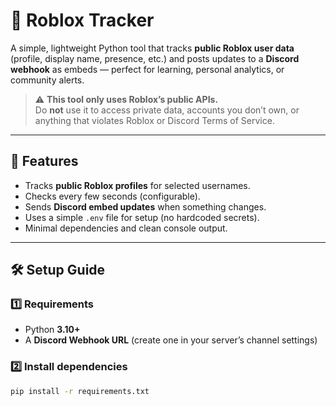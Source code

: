 # 🎯 Roblox Tracker

A simple, lightweight Python tool that tracks **public Roblox user data** (profile, display name, presence, etc.) and posts updates to a **Discord webhook** as embeds — perfect for learning, personal analytics, or community alerts.

> ⚠️ **This tool only uses Roblox’s public APIs.**  
> Do **not** use it to access private data, accounts you don’t own, or anything that violates Roblox or Discord Terms of Service.

---

## 🧩 Features
- Tracks **public Roblox profiles** for selected usernames.
- Checks every few seconds (configurable).
- Sends **Discord embed updates** when something changes.
- Uses a simple `.env` file for setup (no hardcoded secrets).
- Minimal dependencies and clean console output.

---

## 🛠️ Setup Guide

### 1️⃣ Requirements
- Python **3.10+**
- A **Discord Webhook URL** (create one in your server’s channel settings)

### 2️⃣ Install dependencies
```bash
pip install -r requirements.txt
